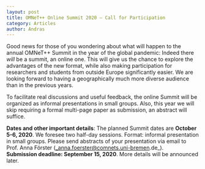 ```yaml
---
layout: post
title: OMNeT++ Online Summit 2020 – Call for Participation
category: Articles
author: Andras
---
```


Good news for those of you wondering about what will happen to the
annual OMNeT++ Summit in the year of the global pandemic:
Indeed there _will_ be a summit, an online one. This will give us
the chance to explore the advantages of the new format, while also
making participation for researchers and students from outside Europe
significantly easier. We are looking forward to having a geographically
much more diverse audience than in the previous years.

To facilitate real discussions and useful feedback, the online Summit
will be organized as informal presentations in small groups.
Also, this year we will skip requiring a formal multi-page paper
as submission, an abstract will suffice.

**Dates and other important details**: The planned Summit dates are
**October 5-6, 2020**. We foresee two half-day sessions.
Format: informal presentation in small groups.
Please send abstracts of your presentation via email
to Prof. Anna Förster (_anna.foerster@comnets.uni-bremen.de_).<br>
**Submission deadline: September 15, 2020**.
More details will be announced later.
